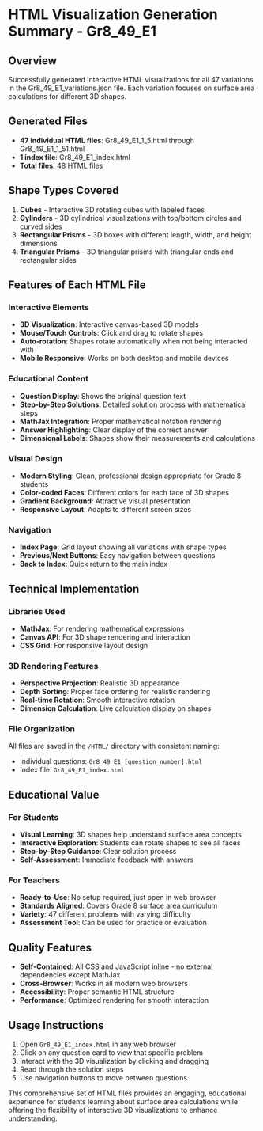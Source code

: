 # HTML Visualization Generation Summary - Gr8_49_E1

## Overview
Successfully generated interactive HTML visualizations for all 47 variations in the Gr8_49_E1_variations.json file. Each variation focuses on surface area calculations for different 3D shapes.

## Generated Files
- **47 individual HTML files**: Gr8_49_E1_1_5.html through Gr8_49_E1_1_51.html
- **1 index file**: Gr8_49_E1_index.html
- **Total files**: 48 HTML files

## Shape Types Covered
1. **Cubes** - Interactive 3D rotating cubes with labeled faces
2. **Cylinders** - 3D cylindrical visualizations with top/bottom circles and curved sides
3. **Rectangular Prisms** - 3D boxes with different length, width, and height dimensions
4. **Triangular Prisms** - 3D triangular prisms with triangular ends and rectangular sides

## Features of Each HTML File

### Interactive Elements
- **3D Visualization**: Interactive canvas-based 3D models
- **Mouse/Touch Controls**: Click and drag to rotate shapes
- **Auto-rotation**: Shapes rotate automatically when not being interacted with
- **Mobile Responsive**: Works on both desktop and mobile devices

### Educational Content
- **Question Display**: Shows the original question text
- **Step-by-Step Solutions**: Detailed solution process with mathematical steps
- **MathJax Integration**: Proper mathematical notation rendering
- **Answer Highlighting**: Clear display of the correct answer
- **Dimensional Labels**: Shapes show their measurements and calculations

### Visual Design
- **Modern Styling**: Clean, professional design appropriate for Grade 8 students
- **Color-coded Faces**: Different colors for each face of 3D shapes
- **Gradient Background**: Attractive visual presentation
- **Responsive Layout**: Adapts to different screen sizes

### Navigation
- **Index Page**: Grid layout showing all variations with shape types
- **Previous/Next Buttons**: Easy navigation between questions
- **Back to Index**: Quick return to the main index

## Technical Implementation

### Libraries Used
- **MathJax**: For rendering mathematical expressions
- **Canvas API**: For 3D shape rendering and interaction
- **CSS Grid**: For responsive layout design

### 3D Rendering Features
- **Perspective Projection**: Realistic 3D appearance
- **Depth Sorting**: Proper face ordering for realistic rendering
- **Real-time Rotation**: Smooth interactive rotation
- **Dimension Calculation**: Live calculation display on shapes

### File Organization
All files are saved in the `/HTML/` directory with consistent naming:
- Individual questions: `Gr8_49_E1_[question_number].html`
- Index file: `Gr8_49_E1_index.html`

## Educational Value

### For Students
- **Visual Learning**: 3D shapes help understand surface area concepts
- **Interactive Exploration**: Students can rotate shapes to see all faces
- **Step-by-Step Guidance**: Clear solution process
- **Self-Assessment**: Immediate feedback with answers

### For Teachers
- **Ready-to-Use**: No setup required, just open in web browser
- **Standards Aligned**: Covers Grade 8 surface area curriculum
- **Variety**: 47 different problems with varying difficulty
- **Assessment Tool**: Can be used for practice or evaluation

## Quality Features
- **Self-Contained**: All CSS and JavaScript inline - no external dependencies except MathJax
- **Cross-Browser**: Works in all modern web browsers
- **Accessibility**: Proper semantic HTML structure
- **Performance**: Optimized rendering for smooth interaction

## Usage Instructions
1. Open `Gr8_49_E1_index.html` in any web browser
2. Click on any question card to view that specific problem
3. Interact with the 3D visualization by clicking and dragging
4. Read through the solution steps
5. Use navigation buttons to move between questions

This comprehensive set of HTML files provides an engaging, educational experience for students learning about surface area calculations while offering the flexibility of interactive 3D visualizations to enhance understanding.